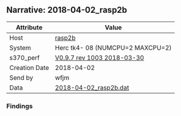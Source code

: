 ## Narrative: 2018-04-02_rasp2b

| Attribute | Value |
| --------- | ----- |
| Host   | [rasp2b](hostinfo_rasp2b.md) |
| System | Herc tk4- 08 (NUMCPU=2 MAXCPU=2) |
| s370_perf | [V0.9.7  rev  1003  2018-03-30](https://github.com/wfjm/s370-perf/blob/2685ff0/codes/s370_perf.asm) |
| Creation Date | 2018-04-02 |
| Send by | wfjm |
| Data | [2018-04-02_rasp2b.dat](../data/2018-04-02_rasp2b.dat) |

### Findings
